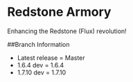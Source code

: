 Redstone Armory
==============

Enhancing the Redstone (Flux) revolution!


##Branch Information
* Latest release = Master
* 1.6.4 dev = 1.6.4
* 1.7.10 dev =  1.7.10
